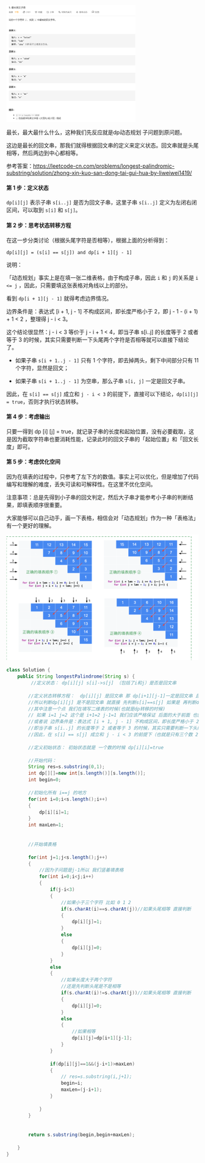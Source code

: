 <img src="Untitled.assets/image-20210117155133440.png" alt="image-20210117155133440" style="zoom:33%;" />

最长，最大最什么什么，这种我们先反应就是dp动态规划 子问题到原问题。

这边是最长的回文串，那我们就得根据回文串的定义来定义状态。回文串就是头尾相等，然后两边到中心都相等。

参考答案：https://leetcode-cn.com/problems/longest-palindromic-substring/solution/zhong-xin-kuo-san-dong-tai-gui-hua-by-liweiwei1419/



#### 第 1 步：定义状态

`dp[i][j]` 表示子串 `s[i..j]` 是否为回文子串，这里子串 `s[i..j]` 定义为左闭右闭区间，可以取到 `s[i]` 和 `s[j]`。

#### 第 2 步：思考状态转移方程

在这一步分类讨论（根据头尾字符是否相等），根据上面的分析得到：

```
dp[i][j] = (s[i] == s[j]) and dp[i + 1][j - 1]
```

说明：

「动态规划」事实上是在填一张二维表格，由于构成子串，因此 `i` 和 `j` 的关系是 `i <= j` ，因此，只需要填这张表格对角线以上的部分。

看到 `dp[i + 1][j - 1]` 就得考虑边界情况。

边界条件是：表达式 [i + 1, j - 1] 不构成区间，即长度严格小于 2，即 j - 1 - (i + 1) + 1 < 2 ，整理得 j - i < 3。

这个结论很显然：j - i < 3 等价于 j - i + 1 < 4，即当子串 s[i..j] 的长度等于 2 或者等于 3 的时候，其实只需要判断一下头尾两个字符是否相等就可以直接下结论了。

- 如果子串 `s[i + 1..j - 1]` 只有 1 个字符，即去掉两头，剩下中间部分只有 11 个字符，显然是回文；

- 如果子串 `s[i + 1..j - 1]` 为空串，那么子串 `s[i, j]` 一定是回文子串。

因此，在 `s[i] == s[j]` 成立和 `j - i < 3` 的前提下，直接可以下结论，`dp[i][j] = true`，否则才执行状态转移。

#### 第 4 步：考虑输出

只要一得到 dp [i] [j] = true，就记录子串的长度和起始位置，没有必要截取，这是因为截取字符串也要消耗性能，记录此时的回文子串的「起始位置」和「回文长度」即可。

#### 第 5 步：考虑优化空间

因为在填表的过程中，只参考了左下方的数值。事实上可以优化，但是增加了代码编写和理解的难度，丢失可读和可解释性。在这里不优化空间。

注意事项：总是先得到小子串的回文判定，然后大子串才能参考小子串的判断结果，即填表顺序很重要。

大家能够可以自己动手，画一下表格，相信会对「动态规划」作为一种「表格法」有一个更好的理解。

![image-20210117190958720](Untitled.assets/image-20210117190958720.png)

```java
class Solution {
    public String longestPalindrome(String s) {
         //定义状态： dp[i][j] s[i]->s[j] （包括了i和j）是否是回文串

        //定义状态转移方程：  dp[i][j] 是回文串 那 dp[i+1][j-1]一定是回文串 且 s[i]==s[j]
        //所以判断dp[i][j] 是不是回文串 就直接 先判断s[i]==s[j] 如果是 再判断dp[i+1][j-1]是不是回文串
        //其中注意一个点 我们在填写二维表的时候(也就是dp转移的时候)
        // 如果 i=1 j=2 这个是 i+1=2 j-1=1 我们应该严格保证 后面的大于前面 也就是j-1-(i+1)>0  j-i>2 也就是 j-i>=3
        //或者说 边界条件是：表达式 [i + 1, j - 1] 不构成区间，即长度严格小于 2，即 j - 1 - (i + 1) + 1 < 2 ，整理得 j - i < 3。
        //即当子串 s[i..j] 的长度等于 2 或者等于 3 的时候，其实只需要判断一下头尾两个字符是否相等就可以直接下结论了。
        //因此，在 s[i] == s[j] 成立和 j - i < 3 的前提下（也就是只有三个数 2个数 的情况下 一个数是我们的初始状态直接为true），直接可以下结论，dp[i][j] = true，否则才执行状态转移。

        //定义初始状态： 初始状态就是 一个数的时候 dp[i][i]=true

        //开始代码：
        String res=s.substring(0,1);
        int dp[][]=new int[s.length()][s.length()];
        int begin=0;

        //初始化所有 i==j 的地方
        for(int i=0;i<s.length();i++)
        {
            dp[i][i]=1;
        }
        int maxLen=1;


        //开始填表格

        for(int j=1;j<s.length();j++)
        {
            //因为子问题是j-1所以 我们竖着填表格
            for(int i=0;i<j;i++)
            {
                if(j-i<3)
                {
                    //如果小于三个字符 比如 0 1 2
                    if(s.charAt(i)==s.charAt(j))//如果头尾相等 直接判断
                    {
                        dp[i][j]=1;
                    }
                    else
                    {
                        dp[i][j]=0;
                    }
                }
                else
                {
                    //如果长度大于两个字符
                    //还是先判断头尾是不是相等
                    if(s.charAt(i)!=s.charAt(j))//如果头尾相等 直接判断
                    {
                        dp[i][j]=0;
                    }
                    else
                    {
                        //如果相等
                        dp[i][j]=dp[i+1][j-1];
                    }
                }

                if(dp[i][j]==1&&(j-i+1)>maxLen)
                {
                    // res=s.substring(i,j+1);
                    begin=i;
                    maxLen=(j-i+1);
                }

            }
        }


        return s.substring(begin,begin+maxLen);

    }
}
```

